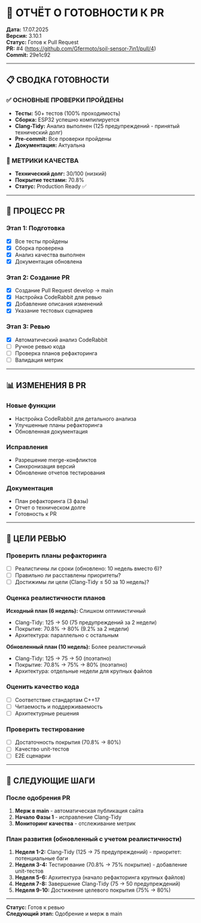 # 🚀 ОТЧЁТ О ГОТОВНОСТИ К PR

**Дата:** 17.07.2025  
**Версия:** 3.10.1  
**Статус:** Готов к Pull Request  
**PR:** #4 (https://github.com/Gfermoto/soil-sensor-7in1/pull/4)  
**Commit:** 29e1c92

---

## 📋 СВОДКА ГОТОВНОСТИ

### ✅ ОСНОВНЫЕ ПРОВЕРКИ ПРОЙДЕНЫ
- **Тесты:** 50+ тестов (100% проходимость)
- **Сборка:** ESP32 успешно компилируется
- **Clang-Tidy:** Анализ выполнен (125 предупреждений - принятый технический долг)
- **Pre-commit:** Все проверки пройдены
- **Документация:** Актуальна

### 🎯 МЕТРИКИ КАЧЕСТВА
- **Технический долг:** 30/100 (низкий)
- **Покрытие тестами:** 70.8%
- **Статус:** Production Ready ✅

---

## 🔄 ПРОЦЕСС PR

### Этап 1: Подготовка
- [x] Все тесты пройдены
- [x] Сборка проверена
- [x] Анализ качества выполнен
- [x] Документация обновлена

### Этап 2: Создание PR
- [x] Создание Pull Request develop → main
- [x] Настройка CodeRabbit для ревью
- [x] Добавление описания изменений
- [x] Указание тестовых сценариев

### Этап 3: Ревью
- [x] Автоматический анализ CodeRabbit
- [ ] Ручное ревью кода
- [ ] Проверка планов рефакторинга
- [ ] Валидация метрик

---

## 📊 ИЗМЕНЕНИЯ В PR

### Новые функции
- Настройка CodeRabbit для детального анализа
- Улучшенные планы рефакторинга
- Обновленная документация

### Исправления
- Разрешение merge-конфликтов
- Синхронизация версий
- Обновление отчетов тестирования

### Документация
- План рефакторинга (3 фазы)
- Отчет о техническом долге
- Готовность к PR

---

## 🎯 ЦЕЛИ РЕВЬЮ

### Проверить планы рефакторинга
- [ ] Реалистичны ли сроки (обновлено: 10 недель вместо 6)?
- [ ] Правильно ли расставлены приоритеты?
- [ ] Достижимы ли цели (Clang-Tidy ≤ 50 за 10 недель)?

### Оценка реалистичности планов
**Исходный план (6 недель):** Слишком оптимистичный
- Clang-Tidy: 125 → 50 (75 предупреждений за 2 недели)
- Покрытие: 70.8% → 80% (9.2% за 2 недели)
- Архитектура: параллельно с остальным

**Обновленный план (10 недель):** Более реалистичный
- Clang-Tidy: 125 → 75 → 50 (поэтапно)
- Покрытие: 70.8% → 75% → 80% (поэтапно)
- Архитектура: отдельные недели для крупных файлов

### Оценить качество кода
- [ ] Соответствие стандартам C++17
- [ ] Читаемость и поддерживаемость
- [ ] Архитектурные решения

### Проверить тестирование
- [ ] Достаточность покрытия (70.8% → 80%)
- [ ] Качество unit-тестов
- [ ] E2E сценарии

---

## 🚀 СЛЕДУЮЩИЕ ШАГИ

### После одобрения PR
1. **Мерж в main** - автоматическая публикация сайта
2. **Начало Фазы 1** - исправление Clang-Tidy
3. **Мониторинг качества** - отслеживание метрик

### План развития (обновленный с учетом реалистичности)
1. **Неделя 1-2:** Clang-Tidy (125 → 75 предупреждений) - приоритет: потенциальные баги
2. **Неделя 3-4:** Тестирование (70.8% → 75% покрытие) - добавление unit-тестов
3. **Неделя 5-6:** Архитектура (начало рефакторинга крупных файлов)
4. **Неделя 7-8:** Завершение Clang-Tidy (75 → 50 предупреждений)
5. **Неделя 9-10:** Достижение целевого покрытия (75% → 80%)

---

**Статус:** Готов к ревью  
**Следующий этап:** Одобрение и мерж в main 